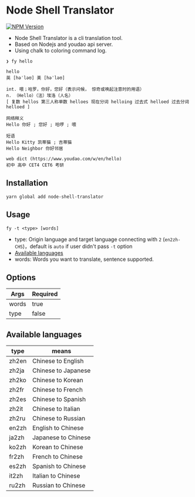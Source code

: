 # Node Shell Translator

[![NPM Version](http://img.shields.io/npm/v/node-shell-translator.svg?style=flat)](https://www.npmjs.org/package/node-shell-translator)

- Node Shell Translator is a cli translation tool.
- Based on Nodejs and youdao api server.
- Using chalk to coloring command log.

```shell
❯ fy hello

hello
英 [həˈləʊ] 美 [həˈləʊ]

int. 喂；哈罗，你好，您好（表示问候， 惊奇或唤起注意时的用语）
n. （Hello）（法）埃洛（人名）
[ 复数 hellos 第三人称单数 helloes 现在分词 helloing 过去式 helloed 过去分词 helloed ]

网络释义
Hello 你好 ; 您好 ; 哈啰 ; 喂

短语
Hello Kitty 凯蒂猫 ; 吉蒂猫
Hello Neighbor 你好邻居

web dict (​https://www.youdao.com/w/en/hello​)
初中 高中 CET4 CET6 考研
```

## Installation

```shell
yarn global add node-shell-translator
```

## Usage

```
fy -t <type> [words]
```

- type: Origin language and target language connecting with `2` (`en2zh-CHS`)，default is `auto` if user didn't pass `-t` option
- [Available languages](#available-languages)
- words: Words you want to translate, sentence supported.

## Options

| Args  | Required |
| ----- | -------- |
| words | true     |
| type  | false    |

## Available languages

| type  | means               |
| ----- | ------------------- |
| zh2en | Chinese to English  |
| zh2ja | Chinese to Japanese |
| zh2ko | Chinese to Korean   |
| zh2fr | Chinese to French   |
| zh2es | Chinese to Spanish  |
| zh2it | Chinese to Italian  |
| zh2ru | Chinese to Russian  |
| en2zh | English to Chinese  |
| ja2zh | Japanese to Chinese |
| ko2zh | Korean to Chinese   |
| fr2zh | French to Chinese   |
| es2zh | Spanish to Chinese  |
| it2zh | Italian to Chinese  |
| ru2zh | Russian to Chinese  |
